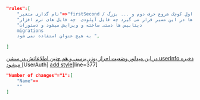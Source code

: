 ```json
"rules":[
    "نام گذاری متغیر"=>"firstSecond / شروع حرف اول کوچک شروع حرف دوم و ... بزرگ",
    "فایل ها در این مسیر قرار می گیرد چه فایل آپلودی  چه فایل های نرم افزار"=>"/public/dist",
    "دیتابیس ها دستی ساخته و ویرایش میشود و دستورات
    migrations
    به هیچ عنوان استفاده نمی شود ",
    
]
```


  [ در این میدلور وضعیت احراز یوزر برسی و هم چنین اطلاعاتش در سشن userInfo ذخیره میشود ](app/Http/Middleware/UserAuth.php)[UserAuth]
  [add style](public/css/style.css)[line=377]
```json
"Number of changes"="1":[
    "Name"=>
    ""
]
```
